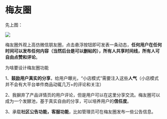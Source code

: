 # 梅友圈

先上图：

![](C:\Users\Administrator\Pictures\temp\微信图片_20190618213337.jpg)



梅友圈外观上高仿微信朋友圈，点击悬浮按钮即可发表一条动态，**任何用户在任何时间可以发布任何内容（当然后台是可以删帖的），所有人共享时间线，所有人可自由点赞和评论**。



为啥要设计梅友圈功能

1、**鼓励用户真实的分享**，给用户曝光，“小店模式”需要注入这些**人气**（小店模式并不会有大平台单件商品动辄几万+的评论和关注）

2、我摒弃了产品详情页的用户评论，但是用户可以在这里分享交流。梅友圈可以成为一个发酵池，基于真实自由的分享，可以培养用户的**信任度**。

3、承载**社区公告功能，客服功能**，比如管理员可在梅友圈发布一些公告信息。

